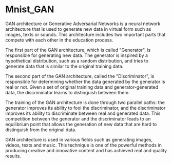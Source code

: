 # Mnist_GAN

GAN architecture or Generative Adversarial Networks is a neural network architecture that is used to generate new data in virtual form such as images, texts or sounds. This architecture includes two important parts that compete with each other in the education process.

The first part of the GAN architecture, which is called "Generator", is responsible for generating new data. The generator is inspired by a hypothetical distribution, such as a random distribution, and tries to generate data that is similar to the original training data.

The second part of the GAN architecture, called the "Discriminator", is responsible for determining whether the data generated by the generator is real or not. Given a set of original training data and generator-generated data, the discriminator learns to distinguish between them.

The training of the GAN architecture is done through two parallel paths: the generator improves its ability to fool the discriminator, and the discriminator improves its ability to discriminate between real and generated data. This competition between the generator and the discriminator leads to an equilibrium point that allows the generation of new data that are hard to distinguish from the original data.

GAN architecture is used in various fields such as generating images, videos, texts and music. This technique is one of the powerful methods in producing creative and innovative content and has achieved real and quality results.
